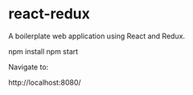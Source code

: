 # react-redux
A boilerplate web application using React and Redux.

  npm install
  npm start

Navigate to:

  http://localhost:8080/
